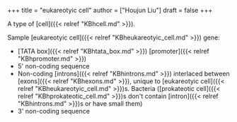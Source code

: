 +++
title = "eukareotyic cell"
author = ["Houjun Liu"]
draft = false
+++

A type of [cell]({{< relref "KBhcell.md" >}}).

Sample [eukareotyic cell]({{< relref "KBheukareotyic_cell.md" >}}) gene:

-   [TATA box]({{< relref "KBhtata_box.md" >}}) [promoter]({{< relref "KBhpromoter.md" >}})
-   5' non-coding sequence
-   Non-coding [introns]({{< relref "KBhintrons.md" >}}) interlaced between [exons]({{< relref "KBhexons.md" >}}), unique to [eukareotyic cell]({{< relref "KBheukareotyic_cell.md" >}})s. Bacteria ([prokateotic cell]({{< relref "KBhprokateotic_cell.md" >}})s don't contain [intron]({{< relref "KBhintrons.md" >}})s or have small them)
-   3' non-coding sequence

